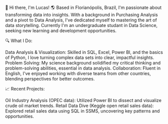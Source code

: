 👋 Hi there, I'm Lucas!
🌎 Based in Florianópolis, Brazil, I'm passionate about transforming data into insights. With a background in Purchasing Analysis and a pivot to Data Analysis, I've dedicated myself to mastering the art of data storytelling.
Currently I'm an undergraduate studant in Data Science, seeking new learning and development opportunities.

🔍 What I Do:

Data Analysis & Visualization: Skilled in SQL, Excel, Power BI, and the basics of Python, I love turning complex data sets into clear, impactful insights.
Problem Solving: My science background solidified my critical thinking and problem-solving abilities, essential in data analysis.
Collaboration: Fluent in English, I've enjoyed working with diverse teams from other countries, blending perspectives for better outcomes.

📈 Recent Projects:

Oil Industry Analysis (OPEC data): Utilized Power BI to dissect and visualize crude oil market trends.
Retail Data Dive (Keggle open retail sales data): Explored retail sales data using SQL in SSMS, uncovering key patterns and opportunities.

